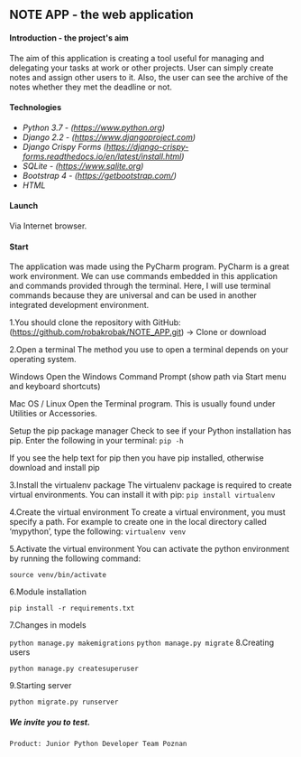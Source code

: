 ## NOTE APP - the web application

#### Introduction - the project's aim

The aim of this application is creating a tool useful for managing and delegating your tasks at work or other projects.
User can simply create notes and assign other users to it. Also, the user can see the archive of the notes whether they
met the deadline or not.

#### Technologies

* *Python 3.7 -  (https://www.python.org)*
* *Django 2.2 - (https://www.djangoproject.com)*
* *Django Crispy Forms (https://django-crispy-forms.readthedocs.io/en/latest/install.html)*
* *SQLite - (https://www.sqlite.org)*
* *Bootstrap 4 - (https://getbootstrap.com/)*
* *HTML*

#### Launch

Via Internet browser.

#### Start

The application was made using the PyCharm program. 
PyCharm is a great work environment. We can use commands embedded in this application and commands provided through the terminal. 
Here, I will use terminal commands because they are universal and can be used in another integrated development environment.

1.You should clone the repository with GitHub:
(https://github.com/robakrobak/NOTE_APP.git) -> Clone or download

2.Open a terminal
The method you use to open a terminal depends on your operating system.

Windows
Open the Windows Command Prompt (show path via Start menu and keyboard shortcuts)

Mac OS / Linux
Open the Terminal program. This is usually found under Utilities or Accessories.

Setup the pip package manager
Check to see if your Python installation has pip. Enter the following in your terminal:
``
pip -h
``

If you see the help text for pip then you have pip installed, otherwise download and install pip

3.Install the virtualenv package
The virtualenv package is required to create virtual environments.
You can install it with pip:
``
pip install virtualenv
``

4.Create the virtual environment
To create a virtual environment, you must specify a path. For example to create one in the local directory called ‘mypython’, type the following:
``
virtualenv venv
``

5.Activate the virtual environment
You can activate the python environment by running the following command:

``
source venv/bin/activate
``

6.Module installation

``
pip install -r requirements.txt
``

7.Changes in models

``
python manage.py makemigrations
``
``
python manage.py migrate
``
8.Creating users

``
python manage.py createsuperuser
``

9.Starting server

``
python migrate.py runserver
``


##### We invite you to test.

    Product: Junior Python Developer Team Poznan
